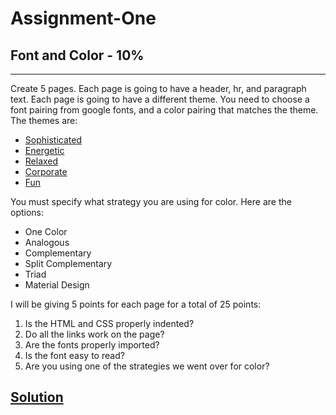 # Assignment-One
## Font and Color - 10%
***
Create 5 pages. Each page is going to have a header, hr, and paragraph text. Each page is going to have a different theme. You need to choose a font pairing from google fonts, and a color pairing that matches the theme. The themes are:

* [Sophisticated](https://assignment-one-dyjjspqqnt.now.sh/sophisticated "Sophisticated")
* [Energetic](https://assignment-one-dyjjspqqnt.now.sh/energetic "Energetic")
* [Relaxed](https://assignment-one-dyjjspqqnt.now.sh/relaxed "Relaxed")
* [Corporate](https://assignment-one-dyjjspqqnt.now.sh/corporate "Corporate")
* [Fun](https://assignment-one-dyjjspqqnt.now.sh/fun "Fun")

You must specify what strategy you are using for color. Here are the options:

* One Color
* Analogous
* Complementary
* Split Complementary
* Triad
* Material Design

I will be giving 5 points for each page for a total of 25 points:

1. Is the HTML and CSS properly indented?
2. Do all the links work on the page?
3. Are the fonts properly imported?
4. Is the font easy to read?
5. Are you using one of the strategies we went over for color?

## [Solution](https://assignment-one-dyjjspqqnt.now.sh/ "Solution")
